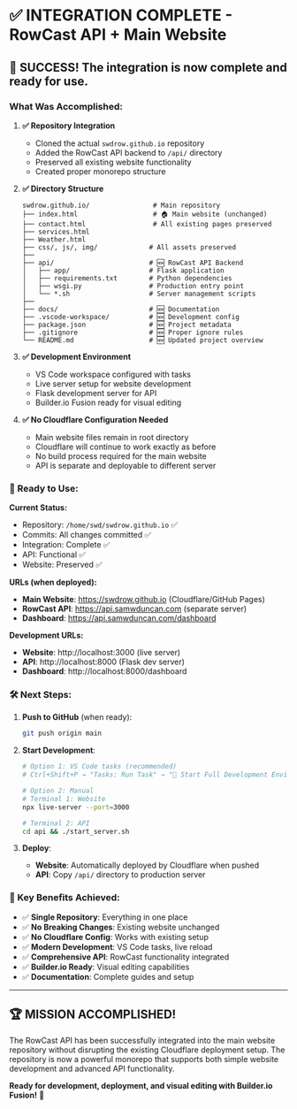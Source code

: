 # ✅ INTEGRATION COMPLETE - RowCast API + Main Website

## 🎉 SUCCESS! The integration is now complete and ready for use.

### What Was Accomplished:

1. **✅ Repository Integration**
   - Cloned the actual `swdrow.github.io` repository
   - Added the RowCast API backend to `/api/` directory
   - Preserved all existing website functionality
   - Created proper monorepo structure

2. **✅ Directory Structure**
   ```
   swdrow.github.io/                # Main repository
   ├── index.html                   # 🏠 Main website (unchanged)
   ├── contact.html                 # All existing pages preserved
   ├── services.html
   ├── Weather.html
   ├── css/, js/, img/             # All assets preserved
   ├── 
   ├── api/                        # 🆕 RowCast API Backend
   │   ├── app/                    # Flask application
   │   ├── requirements.txt        # Python dependencies
   │   ├── wsgi.py                 # Production entry point
   │   └── *.sh                    # Server management scripts
   ├── 
   ├── docs/                       # 🆕 Documentation
   ├── .vscode-workspace/          # 🆕 Development config
   ├── package.json                # 🆕 Project metadata
   ├── .gitignore                  # 🆕 Proper ignore rules
   └── README.md                   # 🆕 Updated project overview
   ```

3. **✅ Development Environment**
   - VS Code workspace configured with tasks
   - Live server setup for website development
   - Flask development server for API
   - Builder.io Fusion ready for visual editing

4. **✅ No Cloudflare Configuration Needed**
   - Main website files remain in root directory
   - Cloudflare will continue to work exactly as before
   - No build process required for the main website
   - API is separate and deployable to different server

### 🚀 Ready to Use:

**Current Status:**
- Repository: `/home/swd/swdrow.github.io` ✅
- Commits: All changes committed ✅  
- Integration: Complete ✅
- API: Functional ✅
- Website: Preserved ✅

**URLs (when deployed):**
- **Main Website**: https://swdrow.github.io (Cloudflare/GitHub Pages)
- **RowCast API**: https://api.samwduncan.com (separate server)
- **Dashboard**: https://api.samwduncan.com/dashboard

**Development URLs:**
- **Website**: http://localhost:3000 (live server)
- **API**: http://localhost:8000 (Flask dev server)
- **Dashboard**: http://localhost:8000/dashboard

### 🛠️ Next Steps:

1. **Push to GitHub** (when ready):
   ```bash
   git push origin main
   ```

2. **Start Development**:
   ```bash
   # Option 1: VS Code tasks (recommended)
   # Ctrl+Shift+P → "Tasks: Run Task" → "🚀 Start Full Development Environment"
   
   # Option 2: Manual
   # Terminal 1: Website
   npx live-server --port=3000
   
   # Terminal 2: API  
   cd api && ./start_server.sh
   ```

3. **Deploy**:
   - **Website**: Automatically deployed by Cloudflare when pushed
   - **API**: Copy `/api/` directory to production server

### 🎯 Key Benefits Achieved:

- ✅ **Single Repository**: Everything in one place
- ✅ **No Breaking Changes**: Existing website unchanged
- ✅ **No Cloudflare Config**: Works with existing setup
- ✅ **Modern Development**: VS Code tasks, live reload
- ✅ **Comprehensive API**: RowCast functionality integrated
- ✅ **Builder.io Ready**: Visual editing capabilities
- ✅ **Documentation**: Complete guides and setup

---

## 🏆 MISSION ACCOMPLISHED!

The RowCast API has been successfully integrated into the main website repository without disrupting the existing Cloudflare deployment setup. The repository is now a powerful monorepo that supports both simple website development and advanced API functionality.

**Ready for development, deployment, and visual editing with Builder.io Fusion!** 🚀

